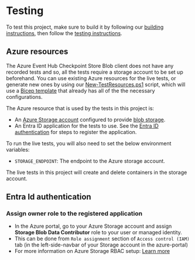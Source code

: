 # Testing

To test this project, make sure to build it by following our [building instructions](https://github.com/Azure/azure-sdk-for-js/blob/main/CONTRIBUTING.md#building), then follow the [testing instructions](https://github.com/Azure/azure-sdk-for-js/blob/main/CONTRIBUTING.md#testing).

## Azure resources

The Azure Event Hub Checkpoint Store Blob client does not have any recorded tests and so, all the tests require a storage account to be set up beforehand. You can use existing Azure resources for the live tests, or generate new ones by using our [New-TestResources.ps1](https://github.com/Azure/azure-sdk-for-js/blob/main/eng/common/TestResources/New-TestResources.ps1) script, which will use a [Bicep template](https://github.com/Azure/azure-sdk-for-js/blob/main/sdk/eventhub/test-resources.bicep) that already has all of the the necessary configurations.

The Azure resource that is used by the tests in this project is:

- An [Azure Storage account](https://learn.microsoft.com/azure/storage/common/storage-account-overview) configured to provide [blob storage](https://learn.microsoft.com/azure/storage/blobs/storage-blobs-introduction#blob-storage-resources).
- An Entra ID application for the tests to use. See the [Entra ID authentication](#entra-id-authentication) for steps to register the application.

To run the live tests, you will also need to set the below environment variables:

- `STORAGE_ENDPOINT`: The endpoint to the Azure storage account.

The live tests in this project will create and delete containers in the storage account.

## Entra Id authentication

### Assign owner role to the registered application

- In the Azure portal, go to your Azure Storage account and assign **Storage Blob Data Contributor** role to your user or managed identity.
- This can be done from `Role assignment` section of `Access control (IAM)` tab (in the left-side-navbar of your Storage account in the azure-portal)
- For more information on Azure Storage RBAC setup: [Learn more](https://learn.microsoft.com/azure/storage/blobs/assign-azure-role-data-access)
